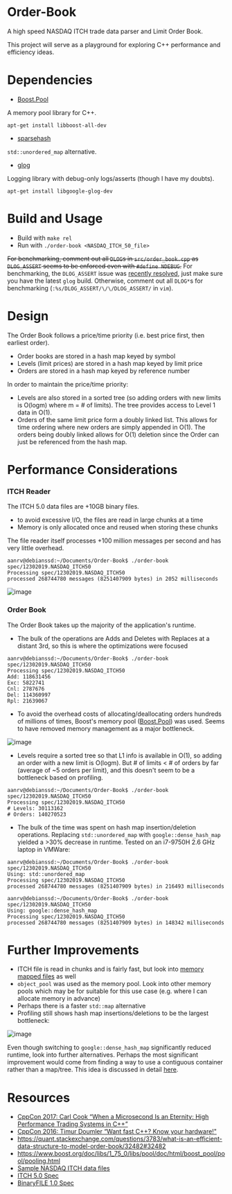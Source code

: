 # Order-Book

A high speed NASDAQ ITCH trade data parser and Limit Order Book.

This project will serve as a playground for exploring C++ performance and efficiency ideas.

# Dependencies

- [Boost.Pool](https://www.boost.org/doc/libs/1_75_0/libs/pool/doc/html/index.html)

A memory pool library for C++.

`apt-get install libboost-all-dev`

- [sparsehash](https://github.com/sparsehash/sparsehash)

`std::unordered_map` alternative.

- [glog](https://github.com/google/glog)

Logging library with debug-only logs/asserts (though I have my doubts).

`apt-get install libgoogle-glog-dev`

# Build and Usage

- Build with `make rel`
- Run with `./order-book <NASDAQ_ITCH_50_file>`

~~For benchmarking, comment out all `DLOG`s in `src/order_book.cpp` as `DLOG_ASSERT` seems to be enforced even with `#define NDEBUG`.~~ For benchmarking, the `DLOG_ASSERT` issue was [recently resolved](https://github.com/google/glog/pull/1035), just make sure you have the latest `glog` build. Otherwise, comment out all `DLOG*`s for benchmarking (`:%s/DLOG_ASSERT/\/\/DLOG_ASSERT/` in `vim`).

# Design

The Order Book follows a price/time priority (i.e. best price first, then earliest order).

- Order books are stored in a hash map keyed by symbol
- Levels (limit prices) are stored in a hash map keyed by limit price
- Orders are stored in a hash map keyed by reference number

In order to maintain the price/time priority:
- Levels are also stored in a sorted tree (so adding orders with new limits is O(logm) where m = # of limits). The tree provides access to Level 1 data in O(1).
- Orders of the same limit price form a doubly linked list. This allows for time ordering where new orders are simply appended in O(1). The orders being doubly linked allows for O(1) deletion since the Order can just be referenced from the hash map.

# Performance Considerations

### ITCH Reader

The ITCH 5.0 data files are +10GB binary files.

- to avoid excessive I/O, the files are read in large chunks at a time
- Memory is only allocated once and reused when storing these chunks

The file reader itself processes +100 million messages per second and has very little overhead.

```
aanrv@debianssd:~/Documents/Order-Book$ ./order-book spec/12302019.NASDAQ_ITCH50  
Processing spec/12302019.NASDAQ_ITCH50
processed 268744780 messages (8251407909 bytes) in 2052 milliseconds
```

  ![image](https://github.com/aanrv/Order-Book/assets/14251976/67a16730-9049-4566-b1c4-d3a73e2e5658)

### Order Book

The Order Book takes up the majority of the application's runtime.

- The bulk of the operations are Adds and Deletes with Replaces at a distant 3rd, so this is where the optimizations were focused

```
aanrv@debianssd:~/Documents/Order-Book$ ./order-book spec/12302019.NASDAQ_ITCH50  
Processing spec/12302019.NASDAQ_ITCH50
Add: 118631456
Exc: 5822741
Cnl: 2787676
Del: 114360997
Rpl: 21639067
```

- To avoid the overhead costs of allocating/deallocating orders hundreds of millions of times, Boost's memory pool ([Boost.Pool](https://www.boost.org/doc/libs/1_75_0/libs/pool/doc/html/boost_pool/pool/interfaces.html)) was used. Seems to have removed memory management as a major bottleneck.

![image](https://github.com/aanrv/Order-Book/assets/14251976/fdcb4bf4-ab87-426f-8b97-75da155ad8c6)

- Levels require a sorted tree so that L1 info is available in O(1), so adding an order with a new limit is O(logm). But # of limits < # of orders by far (average of ~5 orders per limit), and this doesn't seem to be a bottleneck based on profiling.

```
aanrv@debianssd:~/Documents/Order-Book$ ./order-book spec/12302019.NASDAQ_ITCH50  
Processing spec/12302019.NASDAQ_ITCH50
# Levels: 30113162
# Orders: 140270523
```

- The bulk of the time was spent on hash map insertion/deletion operations. Replacing `std::unordered_map` with `google::dense_hash_map` yielded a >30% decrease in runtime. Tested on an i7-9750H 2.6 GHz laptop in VMWare:

```
aanrv@debianssd:~/Documents/Order-Book$ ./order-book spec/12302019.NASDAQ_ITCH50  
Using: std::unordered_map
Processing spec/12302019.NASDAQ_ITCH50
processed 268744780 messages (8251407909 bytes) in 216493 milliseconds
```

```
aanrv@debianssd:~/Documents/Order-Book$ ./order-book spec/12302019.NASDAQ_ITCH50
Using: google::dense_hash_map
Processing spec/12302019.NASDAQ_ITCH50
processed 268744780 messages (8251407909 bytes) in 148342 milliseconds
```

# Further Improvements

- ITCH file is read in chunks and is fairly fast, but look into [memory mapped files](https://stackoverflow.com/a/17925143/2014342) as well
- `object_pool` was used as the memory pool. Look into other memory pools which may be for suitable for this use case (e.g. where I can allocate memory in advance)
- Perhaps there is a faster `std::map` alternative
- Profiling still shows hash map insertions/deletions to be the largest bottleneck:

![image](https://github.com/aanrv/Order-Book/assets/14251976/1a7415f2-5ae7-41d0-bd1a-3836cdd37dd7)

Even though switching to `google::dense_hash_map` significantly reduced runtime, look into further alternatives. Perhaps the most significant improvement would come from finding a way to use a contiguous container rather than a map/tree. This idea is discussed in detail [here](https://quant.stackexchange.com/questions/3783/what-is-an-efficient-data-structure-to-model-order-book/32482#32482). 

# Resources

- [CppCon 2017: Carl Cook “When a Microsecond Is an Eternity: High Performance Trading Systems in C++”](https://www.youtube.com/watch?v=NH1Tta7purM)
- [CppCon 2016: Timur Doumler “Want fast C++? Know your hardware!"](https://www.youtube.com/watch?v=BP6NxVxDQIs)
- https://quant.stackexchange.com/questions/3783/what-is-an-efficient-data-structure-to-model-order-book/32482#32482
- https://www.boost.org/doc/libs/1_75_0/libs/pool/doc/html/boost_pool/pool/pooling.html
- [Sample NASDAQ ITCH data files](https://emi.nasdaq.com/ITCH/Nasdaq%20ITCH/)
- [ITCH 5.0 Spec](https://www.nasdaqtrader.com/content/technicalsupport/specifications/dataproducts/NQTVITCHSpecification.pdf)
- [BinaryFILE 1.0 Spec](https://www.nasdaqtrader.com/content/technicalSupport/specifications/dataproducts/binaryfile.pdf)
